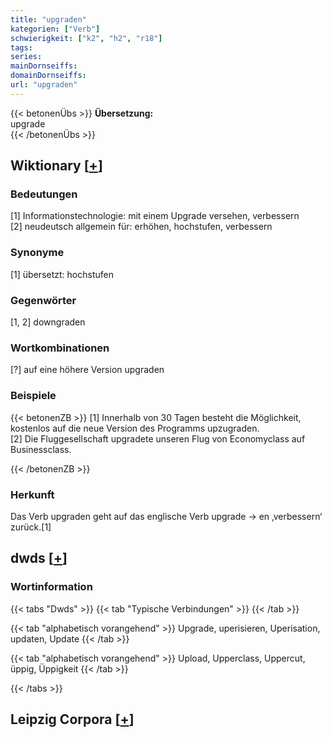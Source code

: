 ```yaml
---
title: "upgraden"
kategorien: ["Verb"]
schwierigkeit: ["k2", "h2", "r18"]
tags:
series:
mainDornseiffs:
domainDornseiffs:
url: "upgraden"
---
```


{{< betonenÜbs >}}
**Übersetzung:**  
upgrade  
{{< /betonenÜbs >}}

## Wiktionary [[+](https://de.wiktionary.org/wiki/upgraden)]

### Bedeutungen
[1] Informationstechnologie: mit einem Upgrade versehen, verbessern  
[2] neudeutsch allgemein für: erhöhen, hochstufen, verbessern  

### Synonyme
[1] übersetzt: hochstufen  

### Gegenwörter
[1, 2] downgraden  

### Wortkombinationen
[?] auf eine höhere Version upgraden  

### Beispiele
{{< betonenZB >}}
[1] Innerhalb von 30 Tagen besteht die Möglichkeit, kostenlos auf die neue Version des Programms upzugraden.  
[2] Die Fluggesellschaft upgradete unseren Flug von Economyclass auf Businessclass.  

{{< /betonenZB >}}
### Herkunft
Das Verb upgraden geht auf das englische Verb upgrade → en ‚verbessern‘ zurück.[1]  



## dwds [[+](https://www.dwds.de/wb/upgraden)]

### Wortinformation
{{< tabs "Dwds" >}}
{{< tab "Typische Verbindungen" >}}
{{< /tab >}}

{{< tab "alphabetisch vorangehend" >}}
Upgrade, uperisieren, Uperisation, updaten, Update
{{< /tab >}}

{{< tab "alphabetisch vorangehend" >}}
Upload, Upperclass, Uppercut, üppig, Üppigkeit
{{< /tab >}}

{{< /tabs >}}

## Leipzig Corpora [[+](https://corpora.uni-leipzig.de/en/res?word=upgraden&corpusId=deu_newscrawl-public_2018)]

